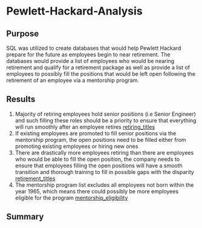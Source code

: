 # Pewlett-Hackard-Analysis
## Purpose
SQL was utilized to create databases that would help Pewlett Hackard prepare for the future as employees begin to near retirement. The databases would provide a list of employees who would be nearing retirement and qualify for a retirement package as well as provide a list of employees to possibly fill the positions that would be left open following the retirement of an employee via a mentorship program.

## Results

1.	Majority of retiring employees hold senior positions (i.e Senior Engineer) and such filling these roles should be a priority to ensure that everything will run smoothly after an employee retires [retiring_titles](Data/retiring_titles.csv)
2.	If existing employees are promoted to fill senior positions via the mentorship program, the open positions need to be filled either from promoting existing employees or hiring new ones
3.	There are drastically more employees retiring than there are employees who would be able to fill the open position, the company needs to ensure that employees filling the open positions will have a smooth transition and thorough training to fill in possible gaps with the disparity [retirement_titles](Data/retirement_titles.csv)
4.	The mentorship program list excludes all employees not born within the year 1965, which means there could possibly be more employees eligible for the program [mentorship_eligibility](Data/mentorship_eligibility.csv)

## Summary
